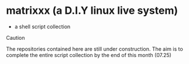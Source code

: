 # matrixxx (a D.I.Y linux live system)
- a shell script collection

> [!CAUTION]
> The repositories contained here are still under construction.
> The aim is to complete the entire script collection by the end of this
> month (07.25)
